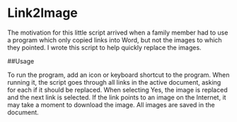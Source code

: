 # Link2Image

The motivation for this little script arrived when a family member had to use a program which only copied links into Word, but not the images to which they pointed. I wrote this script to help quickly replace the images.

##Usage

To run the program, add an icon or keyboard shortcut to the program. When running it, the script goes through all links in the active document, asking for each if it should be replaced. When selecting Yes, the image is replaced and the next link is selected. If the link points to an image on the Internet, it may take a moment to download the image. All images are saved in the document.
